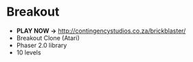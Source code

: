 # Breakout 
- **PLAY NOW ->** http://contingencystudios.co.za/brickblaster/
- Breakout Clone (Atari) 
- Phaser 2.0 library 
- 10 levels
